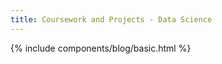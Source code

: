 ```yaml
---
title: Coursework and Projects - Data Science
---
```


 {% include components/blog/basic.html %}  



